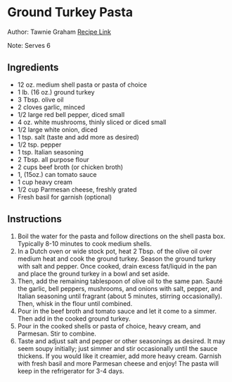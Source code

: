 # Ground Turkey Pasta
Author: Tawnie Graham
[Recipe Link](https://krollskorner.com/recipes/dinner/easy-shell-pasta-ground-turkey/)

Note: Serves 6

## Ingredients
- 12 oz. medium shell pasta or pasta of choice
- 1 lb. (16 oz.) ground turkey
- 3 Tbsp. olive oil
- 2 cloves garlic, minced
- 1/2 large red bell pepper, diced small
- 4 oz. white mushrooms, thinly sliced or diced small
- 1/2 large white onion, diced
- 1 tsp. salt (taste and add more as desired)
- 1/2 tsp. pepper
- 1 tsp. Italian seasoning
- 2 Tbsp. all purpose flour
- 2 cups beef broth (or chicken broth)
- 1, (15oz.) can tomato sauce
- 1 cup heavy cream
- 1/2 cup Parmesan cheese, freshly grated
- Fresh basil for garnish (optional)

## Instructions
1. Boil the water for the pasta and follow directions on the shell pasta box. Typically 8-10 minutes to cook medium shells.
2. In a Dutch oven or wide stock pot, heat 2 Tbsp. of the olive oil over medium heat and cook the ground turkey. Season the ground turkey with salt and pepper. Once cooked, drain excess fat/liquid in the pan and place the ground turkey in a bowl and set aside.
3. Then, add the remaining tablespoon of olive oil to the same pan. Sauté the garlic, bell peppers, mushrooms, and onions with salt, pepper, and Italian seasoning until fragrant (about 5 minutes, stirring occasionally). Then, whisk in the flour until combined.
4. Pour in the beef broth and tomato sauce and let it come to a simmer. Then add in the cooked ground turkey.
5. Pour in the cooked shells or pasta of choice, heavy cream, and Parmesan. Stir to combine.
6. Taste and adjust salt and pepper or other seasonings as desired. It may seem soupy initially; just simmer and stir occasionally until the sauce thickens. If you would like it creamier, add more heavy cream. Garnish with fresh basil and more Parmesan cheese and enjoy! The pasta will keep in the refrigerator for 3-4 days.